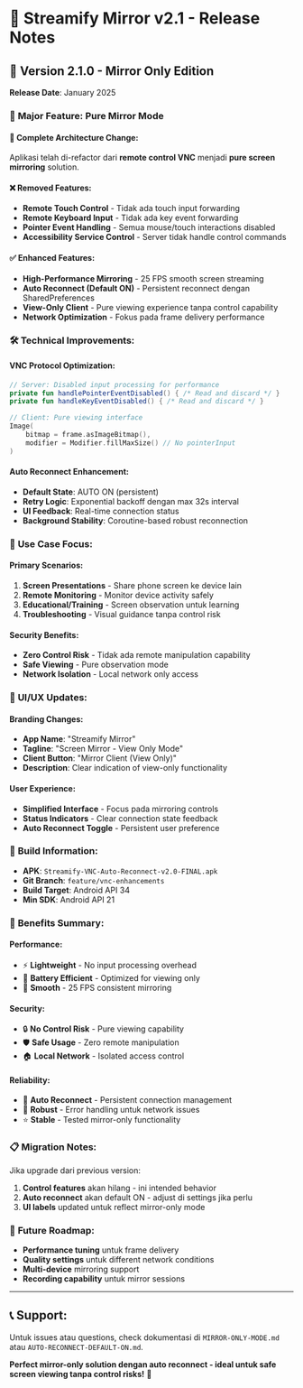 # 🎯 Streamify Mirror v2.1 - Release Notes

## 🚀 **Version 2.1.0 - Mirror Only Edition**
**Release Date**: January 2025

### 🎨 **Major Feature: Pure Mirror Mode**

#### **🔄 Complete Architecture Change:**
Aplikasi telah di-refactor dari **remote control VNC** menjadi **pure screen mirroring** solution.

#### **❌ Removed Features:**
- **Remote Touch Control** - Tidak ada touch input forwarding
- **Remote Keyboard Input** - Tidak ada key event forwarding  
- **Pointer Event Handling** - Semua mouse/touch interactions disabled
- **Accessibility Service Control** - Server tidak handle control commands

#### **✅ Enhanced Features:**
- **High-Performance Mirroring** - 25 FPS smooth screen streaming
- **Auto Reconnect (Default ON)** - Persistent reconnect dengan SharedPreferences
- **View-Only Client** - Pure viewing experience tanpa control capability
- **Network Optimization** - Fokus pada frame delivery performance

### 🛠️ **Technical Improvements:**

#### **VNC Protocol Optimization:**
```kotlin
// Server: Disabled input processing for performance
private fun handlePointerEventDisabled() { /* Read and discard */ }
private fun handleKeyEventDisabled() { /* Read and discard */ }

// Client: Pure viewing interface
Image(
    bitmap = frame.asImageBitmap(),
    modifier = Modifier.fillMaxSize() // No pointerInput
)
```

#### **Auto Reconnect Enhancement:**
- **Default State**: AUTO ON (persistent)
- **Retry Logic**: Exponential backoff dengan max 32s interval
- **UI Feedback**: Real-time connection status
- **Background Stability**: Coroutine-based robust reconnection

### 🎯 **Use Case Focus:**

#### **Primary Scenarios:**
1. **Screen Presentations** - Share phone screen ke device lain
2. **Remote Monitoring** - Monitor device activity safely
3. **Educational/Training** - Screen observation untuk learning
4. **Troubleshooting** - Visual guidance tanpa control risk

#### **Security Benefits:**
- **Zero Control Risk** - Tidak ada remote manipulation capability
- **Safe Viewing** - Pure observation mode
- **Network Isolation** - Local network only access

### 📱 **UI/UX Updates:**

#### **Branding Changes:**
- **App Name**: "Streamify Mirror"
- **Tagline**: "Screen Mirror - View Only Mode"
- **Client Button**: "Mirror Client (View Only)"
- **Description**: Clear indication of view-only functionality

#### **User Experience:**
- **Simplified Interface** - Focus pada mirroring controls
- **Status Indicators** - Clear connection state feedback
- **Auto Reconnect Toggle** - Persistent user preference

### 🔧 **Build Information:**
- **APK**: `Streamify-VNC-Auto-Reconnect-v2.0-FINAL.apk`
- **Git Branch**: `feature/vnc-enhancements`
- **Build Target**: Android API 34
- **Min SDK**: Android API 21

### 🎉 **Benefits Summary:**

#### **Performance:**
- ⚡ **Lightweight** - No input processing overhead
- 🔋 **Battery Efficient** - Optimized for viewing only
- 📱 **Smooth** - 25 FPS consistent mirroring

#### **Security:**
- 🔒 **No Control Risk** - Pure viewing capability
- 🛡️ **Safe Usage** - Zero remote manipulation
- 🏠 **Local Network** - Isolated access control

#### **Reliability:**
- 🔄 **Auto Reconnect** - Persistent connection management
- 💪 **Robust** - Error handling untuk network issues
- ⭐ **Stable** - Tested mirror-only functionality

### 📋 **Migration Notes:**
Jika upgrade dari previous version:
1. **Control features** akan hilang - ini intended behavior
2. **Auto reconnect** akan default ON - adjust di settings jika perlu
3. **UI labels** updated untuk reflect mirror-only mode

### 🚀 **Future Roadmap:**
- **Performance tuning** untuk frame delivery
- **Quality settings** untuk different network conditions  
- **Multi-device** mirroring support
- **Recording capability** untuk mirror sessions

---

## 📞 **Support:**
Untuk issues atau questions, check dokumentasi di `MIRROR-ONLY-MODE.md` atau `AUTO-RECONNECT-DEFAULT-ON.md`.

**Perfect mirror-only solution dengan auto reconnect - ideal untuk safe screen viewing tanpa control risks!** 🎯
